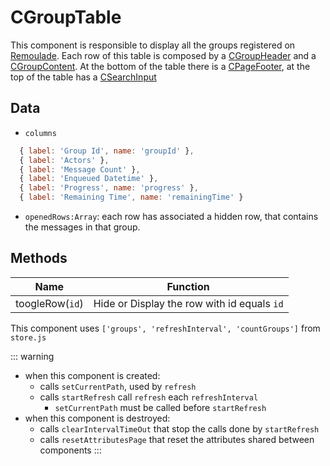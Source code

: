 # CGroupTable <Badge text="Group Table"/>

This component is responsible to display all the groups registered on [Remoulade](https://github.com/wiremind/remoulade). 
Each row of this table is composed by a [CGroupHeader](/super-bowl/components/CGroupHeader) and a [CGroupContent](/super-bowl/components/CGroupContent).
At the bottom of the table there is a [CPageFooter](/super-bowl/components/CPageFooter), at the top of the table has a [CSearchInput](/super-bowl/components/CSearchInput)

## Data
- ``columns``
``` js
  { label: 'Group Id', name: 'groupId' },
  { label: 'Actors' },
  { label: 'Message Count' },
  { label: 'Enqueued Datetime' },
  { label: 'Progress', name: 'progress' },
  { label: 'Remaining Time', name: 'remainingTime' }
```
- ``openedRows:Array``: each row has associated a hidden row, that contains the messages in that group.



## Methods
| Name          | Function        |
| ------------- |:-------------:|
| toogleRow(``id``) | Hide or Display the row with id equals ``id``|


This component uses ``['groups', 'refreshInterval', 'countGroups']`` from ``store.js``

::: warning
   - when this component is created: 
      - calls ``setCurrentPath``, used by ``refresh``
      - calls ``startRefresh`` call ``refresh`` each ``refreshInterval``
         - ``setCurrentPath`` must be called before ``startRefresh``
   - when this component is destroyed:
      - calls ``clearIntervalTimeOut`` that stop the calls done by ``startRefresh``
      - calls ``resetAttributesPage`` that reset the attributes shared between components
:::



